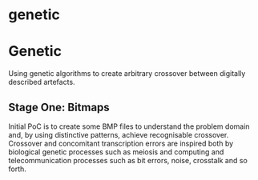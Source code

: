 # genetic

Genetic
=======

Using genetic algorithms to create arbitrary crossover between digitally described artefacts.

Stage One: Bitmaps
------------------

Initial PoC is to create some BMP files to understand the problem domain and, by using distinctive patterns, achieve recognisable crossover.
Crossover and concomitant transcription errors are inspired both by biological genetic processes such as meiosis and computing and telecommunication 
processes such as bit errors, noise, crosstalk and so forth.
